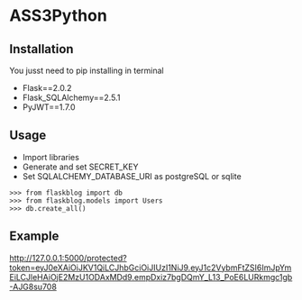 # ASS3Python

## Installation
 You jusst need to pip installing in terminal
 
* Flask==2.0.2
* Flask_SQLAlchemy==2.5.1
* PyJWT==1.7.0

## Usage

* Import libraries
* Generate and set SECRET_KEY
* Set SQLALCHEMY_DATABASE_URI as postgreSQL or sqlite

```
>>> from flaskblog import db
>>> from flaskblog.models import Users
>>> db.create_all()
```

## Example 

http://127.0.0.1:5000/protected?token=eyJ0eXAiOiJKV1QiLCJhbGciOiJIUzI1NiJ9.eyJ1c2VybmFtZSI6ImJpYmEiLCJleHAiOjE2MzU1ODAxMDd9.empDxiz7bgDQmY_L13_PoE6LURkmgc1gb-AJG8su708

